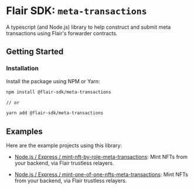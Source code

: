 # Flair SDK: `meta-transactions`

A typescript (and Node.js) library to help construct and submit meta transactions using Flair's forwarder contracts.

## Getting Started

### Installation

Install the package using NPM or Yarn:

   ```sh
   npm install @flair-sdk/meta-transactions

   // or

   yarn add @flair-sdk/meta-transactions
   ```

## Examples

Here are the example projects using this library:

* [Node.js / Express / mint-nft-by-role-meta-transactions](https://github.com/0xflair/examples/tree/main/nodejs/express/mint-nft-by-role-meta-transactions): Mint NFTs from your backend, via Flair trustless relayers.

* [Node.js / Express / mint-one-of-one-nfts-meta-transactions](https://github.com/0xflair/examples/tree/main/nodejs/express/mint-one-of-one-nfts-meta-transactions): Mint NFTs from your backend, via Flair trustless relayers.
